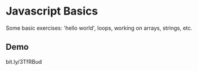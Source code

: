 # Javascript Basics

Some basic exercises: 'hello world', loops, working on arrays, strings, etc.


## Demo

bit.ly/3TfRBud


